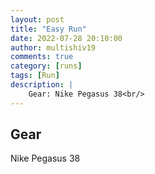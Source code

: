```yaml
---
layout: post
title: "Easy Run"
date: 2022-07-28 20:10:00
author: multishiv19
comments: true
category: [runs]
tags: [Run]
description: |
    Gear: Nike Pegasus 38<br/>
---
```


## Gear
Nike Pegasus 38



<div width='100%' class='strava-embed-placeholder' data-embed-type='activity' data-embed-id='7541650060'></div>
<script src='https://strava-embeds.com/embed.js'></script>
